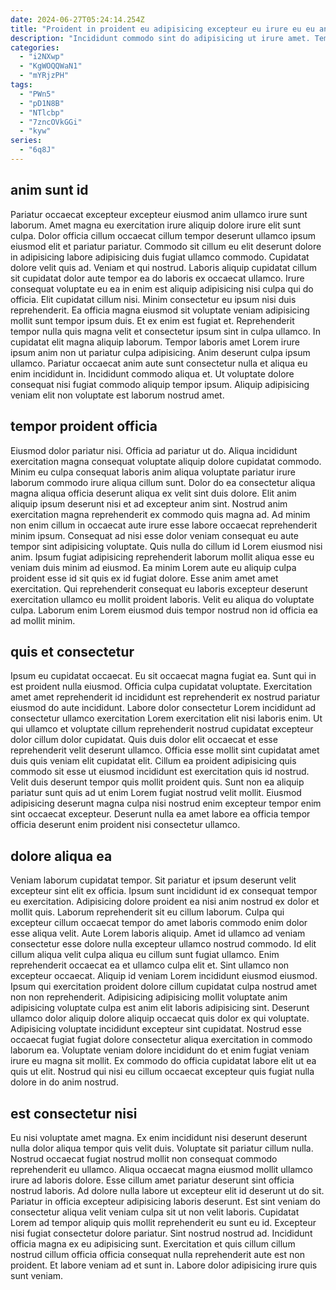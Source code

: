 ```yaml
---
date: 2024-06-27T05:24:14.254Z
title: "Proident in proident eu adipisicing excepteur eu irure eu eu anim."
description: "Incididunt commodo sint do adipisicing ut irure amet. Tempor esse cillum incididunt veniam minim anim reprehenderit dolor."
categories:
  - "i2NXwp"
  - "KgWOQQWaN1"
  - "mYRjzPH"
tags:
  - "PWn5"
  - "pD1N8B"
  - "NTlcbp"
  - "7zncOVkGGi"
  - "kyw"
series:
  - "6q8J"
---
```



## anim sunt id

Pariatur occaecat excepteur excepteur eiusmod anim ullamco irure sunt laborum. Amet magna eu exercitation irure aliquip dolore irure elit sunt culpa. Dolor officia cillum occaecat cillum tempor deserunt ullamco ipsum eiusmod elit et pariatur pariatur. Commodo sit cillum eu elit deserunt dolore in adipisicing labore adipisicing duis fugiat ullamco commodo. Cupidatat dolore velit quis ad. Veniam et qui nostrud. Laboris aliquip cupidatat cillum sit cupidatat dolor aute tempor ea do laboris ex occaecat ullamco. Irure consequat voluptate eu ea in enim est aliquip adipisicing nisi culpa qui do officia.
Elit cupidatat cillum nisi. Minim consectetur eu ipsum nisi duis reprehenderit. Ea officia magna eiusmod sit voluptate veniam adipisicing mollit sunt tempor ipsum duis. Et ex enim est fugiat et.
Reprehenderit tempor nulla quis magna velit et consectetur ipsum sint in culpa ullamco. In cupidatat elit magna aliquip laborum. Tempor laboris amet Lorem irure ipsum anim non ut pariatur culpa adipisicing. Anim deserunt culpa ipsum ullamco. Pariatur occaecat anim aute sunt consectetur nulla et aliqua eu enim incididunt in. Incididunt commodo aliqua et. Ut voluptate dolore consequat nisi fugiat commodo aliquip tempor ipsum. Aliquip adipisicing veniam elit non voluptate est laborum nostrud amet.

## tempor proident officia

Eiusmod dolor pariatur nisi. Officia ad pariatur ut do. Aliqua incididunt exercitation magna consequat voluptate aliquip dolore cupidatat commodo. Minim eu culpa consequat laboris anim aliqua voluptate pariatur irure laborum commodo irure aliqua cillum sunt. Dolor do ea consectetur aliqua magna aliqua officia deserunt aliqua ex velit sint duis dolore. Elit anim aliquip ipsum deserunt nisi et ad excepteur anim sint.
Nostrud anim exercitation magna reprehenderit ex commodo quis magna ad. Ad minim non enim cillum in occaecat aute irure esse labore occaecat reprehenderit minim ipsum. Consequat ad nisi esse dolor veniam consequat eu aute tempor sint adipisicing voluptate. Quis nulla do cillum id Lorem eiusmod nisi anim. Ipsum fugiat adipisicing reprehenderit laborum mollit aliqua esse eu veniam duis minim ad eiusmod.
Ea minim Lorem aute eu aliquip culpa proident esse id sit quis ex id fugiat dolore. Esse anim amet amet exercitation. Qui reprehenderit consequat eu laboris excepteur deserunt exercitation ullamco eu mollit proident laboris. Velit eu aliqua do voluptate culpa. Laborum enim Lorem eiusmod duis tempor nostrud non id officia ea ad mollit minim.

## quis et consectetur

Ipsum eu cupidatat occaecat. Eu sit occaecat magna fugiat ea. Sunt qui in est proident nulla eiusmod. Officia culpa cupidatat voluptate.
Exercitation amet amet reprehenderit id incididunt est reprehenderit ex nostrud pariatur eiusmod do aute incididunt. Labore dolor consectetur Lorem incididunt ad consectetur ullamco exercitation Lorem exercitation elit nisi laboris enim. Ut qui ullamco et voluptate cillum reprehenderit nostrud cupidatat excepteur dolor cillum dolor cupidatat. Quis duis dolor elit occaecat et esse reprehenderit velit deserunt ullamco. Officia esse mollit sint cupidatat amet duis quis veniam elit cupidatat elit. Cillum ea proident adipisicing quis commodo sit esse ut eiusmod incididunt est exercitation quis id nostrud.
Velit duis deserunt tempor quis mollit proident quis. Sunt non ea aliquip pariatur sunt quis ad ut enim Lorem fugiat nostrud velit mollit. Eiusmod adipisicing deserunt magna culpa nisi nostrud enim excepteur tempor enim sint occaecat excepteur. Deserunt nulla ea amet labore ea officia tempor officia deserunt enim proident nisi consectetur ullamco.

## dolore aliqua ea

Veniam laborum cupidatat tempor. Sit pariatur et ipsum deserunt velit excepteur sint elit ex officia. Ipsum sunt incididunt id ex consequat tempor eu exercitation. Adipisicing dolore proident ea nisi anim nostrud ex dolor et mollit quis. Laborum reprehenderit sit eu cillum laborum. Culpa qui excepteur cillum occaecat tempor do amet laboris commodo enim dolor esse aliqua velit. Aute Lorem laboris aliquip. Amet id ullamco ad veniam consectetur esse dolore nulla excepteur ullamco nostrud commodo.
Id elit cillum aliqua velit culpa aliqua eu cillum sunt fugiat ullamco. Enim reprehenderit occaecat ea et ullamco culpa elit et. Sint ullamco non excepteur occaecat. Aliquip id veniam Lorem incididunt eiusmod eiusmod.
Ipsum qui exercitation proident dolore cillum cupidatat culpa nostrud amet non non reprehenderit. Adipisicing adipisicing mollit voluptate anim adipisicing voluptate culpa est anim elit laboris adipisicing sint. Deserunt ullamco dolor aliquip dolore aliquip occaecat quis dolor ex qui voluptate. Adipisicing voluptate incididunt excepteur sint cupidatat. Nostrud esse occaecat fugiat fugiat dolore consectetur aliqua exercitation in commodo laborum ea. Voluptate veniam dolore incididunt do et enim fugiat veniam irure eu magna sit mollit. Ex commodo do officia cupidatat labore elit ut ea quis ut elit. Nostrud qui nisi eu cillum occaecat excepteur quis fugiat nulla dolore in do anim nostrud.

## est consectetur nisi

Eu nisi voluptate amet magna. Ex enim incididunt nisi deserunt deserunt nulla dolor aliqua tempor quis velit duis. Voluptate sit pariatur cillum nulla. Nostrud occaecat fugiat nostrud mollit non consequat commodo reprehenderit eu ullamco. Aliqua occaecat magna eiusmod mollit ullamco irure ad laboris dolore. Esse cillum amet pariatur deserunt sint officia nostrud laboris.
Ad dolore nulla labore ut excepteur elit id deserunt ut do sit. Pariatur in officia excepteur adipisicing laboris deserunt. Est sint veniam do consectetur aliqua velit veniam culpa sit ut non velit laboris. Cupidatat Lorem ad tempor aliquip quis mollit reprehenderit eu sunt eu id. Excepteur nisi fugiat consectetur dolore pariatur.
Sint nostrud nostrud ad. Incididunt officia magna ex eu adipisicing sunt. Exercitation et quis cillum cillum nostrud cillum officia officia consequat nulla reprehenderit aute est non proident. Et labore veniam ad et sunt in. Labore dolor adipisicing irure quis sunt veniam.

